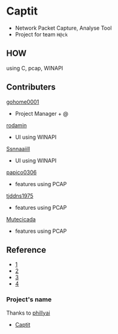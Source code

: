 # Captit

- Network Packet Capture, Analyse Tool
- Project for team `H@ck`

## HOW

using C, pcap, WINAPI

## Contributers

<a href="">gohome0001<a/>
- Project Manager + @
  
<a href="">rodamin</a>
- UI using WINAPI

<a href="">Ssnnaaiill</a>
- UI using WINAPI

<a href="">papico0306</a>
- features using PCAP

<a href="">tjddns1975</a>
- features using PCAP

<a href="">Mutecicada</a>
- features using PCAP


## Reference

- <a href="http://kama1204.tistory.com/entry/pcap-library">1</a>
- <a href="http://kama1204.tistory.com/entry/Packet-Analyzer-IP">2</a>
- <a href="http://kaspyx.tistory.com/14">3</a>
- <a href="http://sugerent.tistory.com/236">4</a>

### Project's name

Thanks to <a href="https://github.com/phillyai">phillyai</a>
- <a href="http://software.naver.com/software/summary.nhn?softwareId=GWS_001768"> Captit </a>
